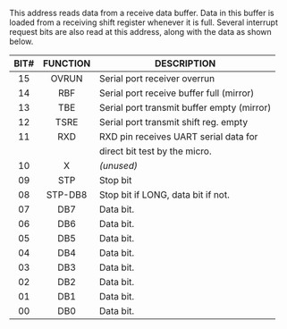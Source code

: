 This address reads data from a receive data buffer.
Data in this buffer is loaded from a receiving shift
register whenever it is full. Several interrupt request
bits are also read at this address, along with the data as
shown below.


| BIT# | FUNCTION | DESCRIPTION                                |
|:----:|:--------:|--------------------------------------------|
| 15   | OVRUN    | Serial port receiver overrun               |
| 14   | RBF      | Serial port receive buffer full (mirror)   |
| 13   | TBE      | Serial port transmit buffer empty (mirror) |
| 12   | TSRE     | Serial port transmit shift reg. empty      |
| 11   | RXD      | RXD pin receives UART serial data for      |
|      |          | direct bit test by the micro.              |
| 10   | X        | _(unused)_                                   |
| 09   | STP      | Stop bit                                   |
| 08   | STP-DB8  | Stop bit if LONG, data bit if not.         |
| 07   | DB7      | Data bit.                                  |
| 06   | DB6      | Data bit.                                  |
| 05   | DB5      | Data bit.                                  |
| 04   | DB4      | Data bit.                                  |
| 03   | DB3      | Data bit.                                  |
| 02   | DB2      | Data bit.                                  |
| 01   | DB1      | Data bit.                                  |
| 00   | DB0      | Data bit.                                  |